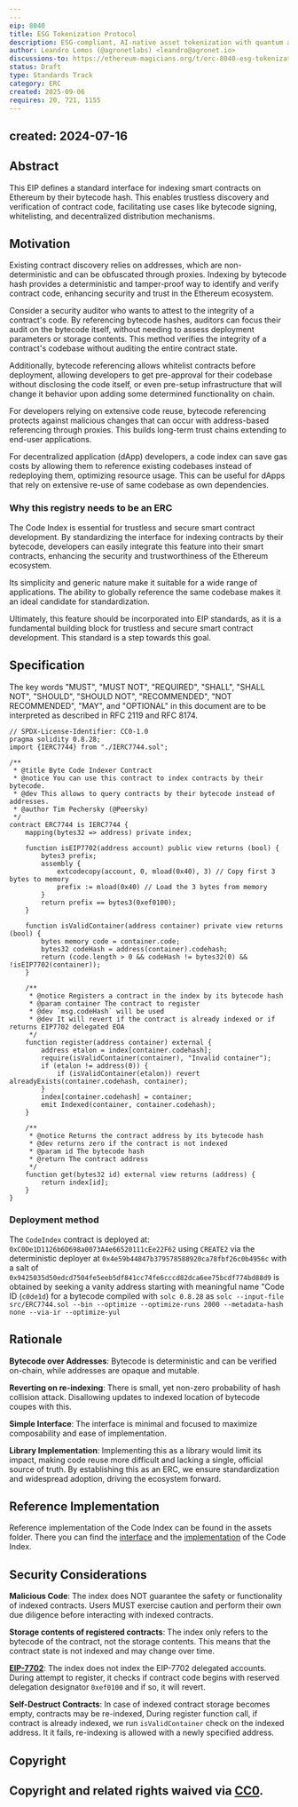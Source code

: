 ```yaml
---
---
eip: 8040
title: ESG Tokenization Protocol
description: ESG-compliant, AI-native asset tokenization with quantum auditability and lifecycle integrity.
author: Leandro Lemos (@agronetlabs) <leandro@agronet.io>
discussions-to: https://ethereum-magicians.org/t/erc-8040-esg-tokenization-protocol/25846
status: Draft
type: Standards Track
category: ERC
created: 2025-09-06
requires: 20, 721, 1155
---
```

created: 2024-07-16
---

## Abstract

This EIP defines a standard interface for indexing smart contracts on Ethereum by their bytecode hash. This enables trustless discovery and verification of contract code, facilitating use cases like bytecode signing, whitelisting, and decentralized distribution mechanisms.

## Motivation

Existing contract discovery relies on addresses, which are non-deterministic and can be obfuscated through proxies. Indexing by bytecode hash provides a deterministic and tamper-proof way to identify and verify contract code, enhancing security and trust in the Ethereum ecosystem.

Consider a security auditor who wants to attest to the integrity of a contract's code. By referencing bytecode hashes, auditors can focus their audit on the bytecode itself, without needing to assess deployment parameters or storage contents. This method verifies the integrity of a contract's codebase without auditing the entire contract state.

Additionally, bytecode referencing allows whitelist contracts before deployment, allowing developers to get pre-approval for their codebase without disclosing the code itself, or even pre-setup infrastructure that will change it behavior upon adding some determined functionality on chain.

For developers relying on extensive code reuse, bytecode referencing protects against malicious changes that can occur with address-based referencing through proxies. This builds long-term trust chains extending to end-user applications.

For decentralized application (dApp) developers, a code index can save gas costs by allowing them to reference existing codebases instead of redeploying them, optimizing resource usage. This can be useful for dApps that rely on extensive re-use of same codebase as own dependencies.

### Why this registry needs to be an ERC

The Code Index is essential for trustless and secure smart contract development. By standardizing the interface for indexing contracts by their bytecode, developers can easily integrate this feature into their smart contracts, enhancing the security and trustworthiness of the Ethereum ecosystem.

Its simplicity and generic nature make it suitable for a wide range of applications. The ability to globally reference the same codebase makes it an ideal candidate for standardization.

Ultimately, this feature should be incorporated into EIP standards, as it is a fundamental building block for trustless and secure smart contract development. This standard is a step towards this goal.

## Specification

The key words "MUST", "MUST NOT", "REQUIRED", "SHALL", "SHALL NOT", "SHOULD", "SHOULD NOT", "RECOMMENDED", "NOT RECOMMENDED", "MAY", and "OPTIONAL" in this document are to be interpreted as described in RFC 2119 and RFC 8174.

```solidity
// SPDX-License-Identifier: CC0-1.0
pragma solidity 0.8.28;
import {IERC7744} from "./IERC7744.sol";

/**
 * @title Byte Code Indexer Contract
 * @notice You can use this contract to index contracts by their bytecode.
 * @dev This allows to query contracts by their bytecode instead of addresses.
 * @author Tim Pechersky (@Peersky)
 */
contract ERC7744 is IERC7744 {
    mapping(bytes32 => address) private index;

    function isEIP7702(address account) public view returns (bool) {
        bytes3 prefix;
        assembly {
            extcodecopy(account, 0, mload(0x40), 3) // Copy first 3 bytes to memory
            prefix := mload(0x40) // Load the 3 bytes from memory
        }
        return prefix == bytes3(0xef0100);
    }

    function isValidContainer(address container) private view returns (bool) {
        bytes memory code = container.code;
        bytes32 codeHash = address(container).codehash;
        return (code.length > 0 && codeHash != bytes32(0) && !isEIP7702(container));
    }

    /**
     * @notice Registers a contract in the index by its bytecode hash
     * @param container The contract to register
     * @dev `msg.codeHash` will be used
     * @dev It will revert if the contract is already indexed or if returns EIP7702 delegated EOA
     */
    function register(address container) external {
        address etalon = index[container.codehash];
        require(isValidContainer(container), "Invalid container");
        if (etalon != address(0)) {
            if (isValidContainer(etalon)) revert alreadyExists(container.codehash, container);
        }
        index[container.codehash] = container;
        emit Indexed(container, container.codehash);
    }

    /**
     * @notice Returns the contract address by its bytecode hash
     * @dev returns zero if the contract is not indexed
     * @param id The bytecode hash
     * @return The contract address
     */
    function get(bytes32 id) external view returns (address) {
        return index[id];
    }
}
```

### Deployment method

The `CodeIndex` contract is deployed at: `0xC0De1D1126b6D698a0073A4e66520111cEe22F62` using `CREATE2` via the deterministic deployer at `0x4e59b44847b379578588920ca78fbf26c0b4956c` with a salt of `0x9425035d50edcd7504fe5eeb5df841cc74fe6cccd82dca6ee75bcdf774bd88d9` is obtained by seeking a vanity address starting with meaningful name "Code ID (`c0de1d`) for a bytecode compiled with `solc 0.8.28` as `solc --input-file src/ERC7744.sol --bin --optimize --optimize-runs 2000 --metadata-hash none --via-ir --optimize-yul`

## Rationale

**Bytecode over Addresses**: Bytecode is deterministic and can be verified on-chain, while addresses are opaque and mutable.

**Reverting on re-indexing**: There is small, yet non-zero probability of hash collision attack. Disallowing updates to indexed location of bytecode coupes with this.

**Simple Interface**: The interface is minimal and focused to maximize composability and ease of implementation.

**Library Implementation**: Implementing this as a library would limit its impact, making code reuse more difficult and lacking a single, official source of truth. By establishing this as an ERC, we ensure standardization and widespread adoption, driving the ecosystem forward.

## Reference Implementation

Reference implementation of the Code Index can be found in the assets folder. There you can find the [interface](../assets/eip-7744/IERC7744.sol) and the [implementation](../assets/eip-7744/ERC7744.sol) of the Code Index.

## Security Considerations

**Malicious Code**: The index does NOT guarantee the safety or functionality of indexed contracts. Users MUST exercise caution and perform their own due diligence before interacting with indexed contracts.

**Storage contents of registered contracts**: The index only refers to the bytecode of the contract, not the storage contents. This means that the contract state is not indexed and may change over time.

**[EIP-7702]**: The index does not index the EIP-7702 delegated accounts. During attempt to register, it checks if contract code begins with reserved delegation designator `0xef0100` and if so, it will revert.

**Self-Destruct Contracts**: In case of indexed contract storage becomes empty, contracts may be re-indexed, During register function call, if contract is already indexed, we run `isValidContainer` check on the indexed address. It it fails, re-indexing is allowed with a newly specified address.

[EIP-7702]: ./eip-7702.md

## Copyright

Copyright and related rights waived via [CC0](../LICENSE.md).
---
